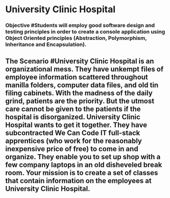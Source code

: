 <h1> University Clinic Hospital 
<h3> Objective
#Students will employ good software design and testing principles in order to create a console application using Object Oriented principles (Abstraction, Polymorphism, Inheritance and Encapsulation).
<h2> The Scenario
#University Clinic Hospital is an organizational mess. They have unkempt files of employee information scattered throughout manilla folders, computer data files, and old tin filing cabinets. With the madness of the daily grind, patients are the priority. But the utmost care cannot be given to the patients if the hospital is disorganized. University Clinic Hospital wants to get it together. They have subcontracted We Can Code IT full-stack apprentices (who work for the reasonably inexpensive price of free) to come in and organize. They enable you to set up shop with a few company laptops in an old disheveled break room. Your mission is to create a set of classes that contain information on the employees at University Clinic Hospital.


